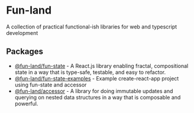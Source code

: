# Fun-land

A collection of practical functional-ish libraries for web and typescript development

## Packages

- [@fun-land/fun-state](packages/fun-state) - A React.js library enabling fractal, compositional state in a way that is type-safe, testable, and easy to refactor.
- [@fun-land/fun-state-examples](packages/fun-state-examples) - Example create-react-app project using fun-state and accessor
- [@fun-land/accessor](packages/accessor) - A library for doing immutable updates and querying on nested data structures in a way that is composable and powerful.
